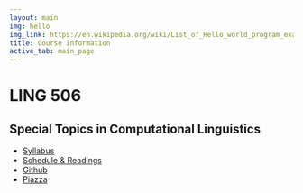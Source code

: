 ```yaml
---
layout: main
img: hello
img_link: https://en.wikipedia.org/wiki/List_of_Hello_world_program_examples
title: Course Information
active_tab: main_page 
---
```



# LING 506
## Special Topics in Computational Linguistics

* [Syllabus](syllabus.html)
* [Schedule & Readings](schedule.html)
* [Github](https://github.com/2019-Fall-UIUC-LING506)
* [Piazza](https://piazza.com/illinois/fall2019/ling506)
